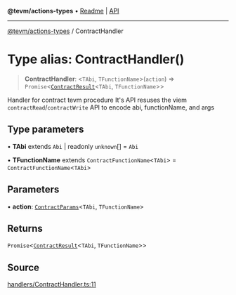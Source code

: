 **@tevm/actions-types** • [Readme](../README.md) \| [API](../globals.md)

***

[@tevm/actions-types](../README.md) / ContractHandler

# Type alias: ContractHandler()

> **ContractHandler**: \<`TAbi`, `TFunctionName`\>(`action`) => `Promise`\<[`ContractResult`](ContractResult.md)\<`TAbi`, `TFunctionName`\>\>

Handler for contract tevm procedure
It's API resuses the viem `contractRead`/`contractWrite` API to encode abi, functionName, and args

## Type parameters

• **TAbi** extends `Abi` \| readonly `unknown`[] = `Abi`

• **TFunctionName** extends `ContractFunctionName`\<`TAbi`\> = `ContractFunctionName`\<`TAbi`\>

## Parameters

• **action**: [`ContractParams`](ContractParams.md)\<`TAbi`, `TFunctionName`\>

## Returns

`Promise`\<[`ContractResult`](ContractResult.md)\<`TAbi`, `TFunctionName`\>\>

## Source

[handlers/ContractHandler.ts:11](https://github.com/evmts/tevm-monorepo/blob/main/packages/actions-types/src/handlers/ContractHandler.ts#L11)
